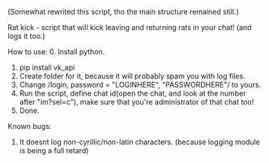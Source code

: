 (Somewhat rewrited this script, tho the main structure remained still.)

Rat kick - script that will kick leaving and returning rats in your chat! (and logs it too.)

How to use:
  0. Install python.
  1. pip install vk_api
  2. Create folder for it, because it will probably spam you with log files.
  3. Change /login, password = "LOGINHERE", "PASSWORDHERE"/ to yours.
  4. Run the script, define chat id(open the chat, and look at the number after "im?sel=c"), make sure that you're administrator of that chat too!
  5. Done.

Known bugs:
  1. It doesnt log non-cyrillic/non-latin characters. (because logging module is being a full retard)
